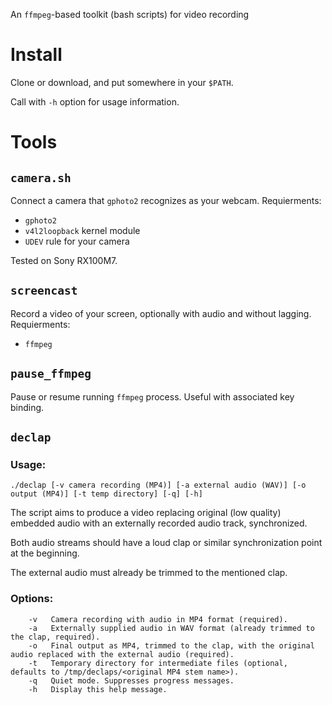 An `ffmpeg`-based toolkit (bash scripts) for video recording

# Install

Clone or download, and put somewhere in your `$PATH`.

Call with `-h` option for usage information.

# Tools

## `camera.sh`

Connect a camera that `gphoto2` recognizes as your webcam. Requierments:
- `gphoto2`
- `v4l2loopback` kernel module
- `UDEV` rule for your camera

Tested on Sony RX100M7.

## `screencast`

Record a video of your screen, optionally with audio and without lagging. Requierments:

- `ffmpeg`

## `pause_ffmpeg`

Pause or resume running `ffmpeg` process. Useful with associated key binding.

## `declap`

### Usage: 

```
./declap [-v camera recording (MP4)] [-a external audio (WAV)] [-o output (MP4)] [-t temp directory] [-q] [-h]
```

The script aims to produce a video replacing original (low quality) embedded audio
with an externally recorded audio track, synchronized.

Both audio streams should have a loud clap or similar synchronization point
at the beginning.

The external audio must already be trimmed to the mentioned clap.

### Options:

```
    -v   Camera recording with audio in MP4 format (required).
    -a   Externally supplied audio in WAV format (already trimmed to the clap, required).
    -o   Final output as MP4, trimmed to the clap, with the original audio replaced with the external audio (required).
    -t   Temporary directory for intermediate files (optional, defaults to /tmp/declaps/<original MP4 stem name>).
    -q   Quiet mode. Suppresses progress messages.
    -h   Display this help message.
```
